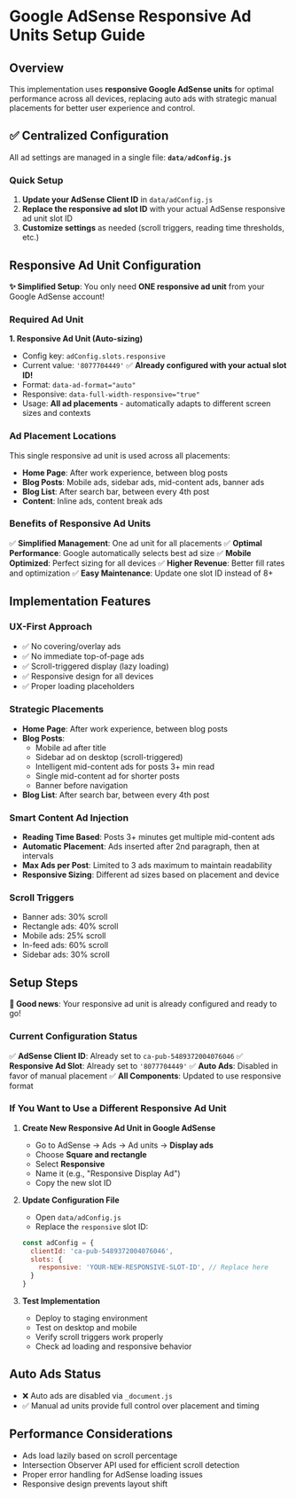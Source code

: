 # Google AdSense Responsive Ad Units Setup Guide

## Overview
This implementation uses **responsive Google AdSense units** for optimal performance across all devices, replacing auto ads with strategic manual placements for better user experience and control.

## ✅ Centralized Configuration
All ad settings are managed in a single file: **`data/adConfig.js`**

### Quick Setup
1. **Update your AdSense Client ID** in `data/adConfig.js`
2. **Replace the responsive ad slot ID** with your actual AdSense responsive ad unit slot ID
3. **Customize settings** as needed (scroll triggers, reading time thresholds, etc.)

## Responsive Ad Unit Configuration

**✨ Simplified Setup**: You only need **ONE responsive ad unit** from your Google AdSense account!

### Required Ad Unit

**1. Responsive Ad Unit (Auto-sizing)**
   - Config key: `adConfig.slots.responsive`
   - Current value: `'8077704449'` ✅ **Already configured with your actual slot ID!**
   - Format: `data-ad-format="auto"`
   - Responsive: `data-full-width-responsive="true"`
   - Usage: **All ad placements** - automatically adapts to different screen sizes and contexts

### Ad Placement Locations

This single responsive ad unit is used across all placements:

- **Home Page**: After work experience, between blog posts
- **Blog Posts**: Mobile ads, sidebar ads, mid-content ads, banner ads
- **Blog List**: After search bar, between every 4th post
- **Content**: Inline ads, content break ads

### Benefits of Responsive Ad Units

✅ **Simplified Management**: One ad unit for all placements
✅ **Optimal Performance**: Google automatically selects best ad size
✅ **Mobile Optimized**: Perfect sizing for all devices
✅ **Higher Revenue**: Better fill rates and optimization
✅ **Easy Maintenance**: Update one slot ID instead of 8+

## Implementation Features

### UX-First Approach
- ✅ No covering/overlay ads
- ✅ No immediate top-of-page ads
- ✅ Scroll-triggered display (lazy loading)
- ✅ Responsive design for all devices
- ✅ Proper loading placeholders

### Strategic Placements
- **Home Page**: After work experience, between blog posts
- **Blog Posts**: 
  - Mobile ad after title
  - Sidebar ad on desktop (scroll-triggered)
  - Intelligent mid-content ads for posts 3+ min read
  - Single mid-content ad for shorter posts
  - Banner before navigation
- **Blog List**: After search bar, between every 4th post

### Smart Content Ad Injection
- **Reading Time Based**: Posts 3+ minutes get multiple mid-content ads
- **Automatic Placement**: Ads inserted after 2nd paragraph, then at intervals
- **Max Ads per Post**: Limited to 3 ads maximum to maintain readability
- **Responsive Sizing**: Different ad sizes based on placement and device

### Scroll Triggers
- Banner ads: 30% scroll
- Rectangle ads: 40% scroll
- Mobile ads: 25% scroll
- In-feed ads: 60% scroll
- Sidebar ads: 30% scroll

## Setup Steps

**🎉 Good news**: Your responsive ad unit is already configured and ready to go!

### Current Configuration Status
✅ **AdSense Client ID**: Already set to `ca-pub-5489372004076046`
✅ **Responsive Ad Slot**: Already set to `'8077704449'`
✅ **Auto Ads**: Disabled in favor of manual placement
✅ **All Components**: Updated to use responsive format

### If You Want to Use a Different Responsive Ad Unit

1. **Create New Responsive Ad Unit in Google AdSense**
   - Go to AdSense → Ads → Ad units → **Display ads**
   - Choose **Square and rectangle** 
   - Select **Responsive** 
   - Name it (e.g., "Responsive Display Ad")
   - Copy the new slot ID

2. **Update Configuration File**
   - Open `data/adConfig.js`
   - Replace the `responsive` slot ID:
   ```javascript
   const adConfig = {
     clientId: 'ca-pub-5489372004076046',
     slots: {
       responsive: 'YOUR-NEW-RESPONSIVE-SLOT-ID', // Replace here
     }
   }
   ```

3. **Test Implementation**
   - Deploy to staging environment
   - Test on desktop and mobile
   - Verify scroll triggers work properly
   - Check ad loading and responsive behavior

## Auto Ads Status
- ❌ Auto ads are disabled via `_document.js`
- ✅ Manual ad units provide full control over placement and timing

## Performance Considerations
- Ads load lazily based on scroll percentage
- Intersection Observer API used for efficient scroll detection
- Proper error handling for AdSense loading issues
- Responsive design prevents layout shift